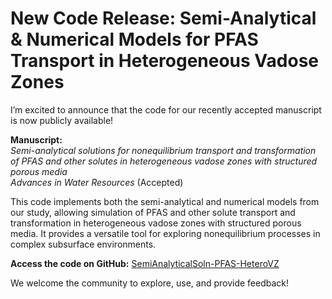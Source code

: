 # New Code Release: Semi-Analytical & Numerical Models for PFAS Transport in Heterogeneous Vadose Zones

I’m excited to announce that the code for our recently accepted manuscript is now publicly available!

**Manuscript:**  
*Semi-analytical solutions for nonequilibrium transport and transformation of PFAS and other solutes in heterogeneous vadose zones with structured porous media*  
*Advances in Water Resources* (Accepted)

This code implements both the semi-analytical and numerical models from our study, allowing simulation of PFAS and other solute transport and transformation in heterogeneous vadose zones with structured porous media. It provides a versatile tool for exploring nonequilibrium processes in complex subsurface environments.

**Access the code on GitHub:** [SemiAnalyticalSoln-PFAS-HeteroVZ](https://github.com/GuoSFPLab/SemiAnalyticalSoln-PFAS-HeteroVZ)

We welcome the community to explore, use, and provide feedback!
